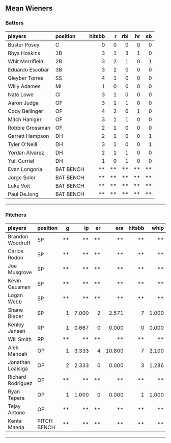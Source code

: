 ## Mean Wieners

### Batters

 
|players         |position  | hitsbb|  r| rbi| hr| sb| 
|:---------------|:---------|------:|--:|---:|--:|--:| 
|Buster Posey    |C         |      0|  0|   0|  0|  0| 
|Rhys Hoskins    |1B        |      3|  1|   3|  1|  0| 
|Whit Merrifield |2B        |      3|  2|   1|  0|  1| 
|Eduardo Escobar |3B        |      3|  2|   0|  0|  0| 
|Gleyber Torres  |SS        |      4|  1|   0|  0|  0| 
|Willy Adames    |MI        |      1|  0|   0|  0|  0| 
|Nate Lowe       |CI        |      3|  1|   0|  0|  0| 
|Aaron Judge     |OF        |      3|  1|   1|  0|  0| 
|Cody Bellinger  |OF        |      4|  2|   6|  1|  0| 
|Mitch Haniger   |OF        |      3|  1|   1|  0|  0| 
|Robbie Grossman |OF        |      2|  1|   0|  0|  0| 
|Garrett Hampson |DH        |      2|  1|   0|  0|  1| 
|Tyler O'Neill   |DH        |      3|  1|   0|  0|  1| 
|Yordan Alvarez  |DH        |      2|  1|   1|  0|  0| 
|Yuli Gurriel    |DH        |      1|  0|   1|  0|  0| 
|Evan Longoria   |BAT BENCH |     **| **|  **| **| **| 
|Jorge Soler     |BAT BENCH |     **| **|  **| **| **| 
|Luke Voit       |BAT BENCH |     **| **|  **| **| **| 
|Paul DeJong     |BAT BENCH |     **| **|  **| **| **| 

* * *

### Pitchers

 
|players           |position    |  g|    ip| er|    era| hitsbb|  whip| so|  w| sv| 
|:-----------------|:-----------|--:|-----:|--:|------:|------:|-----:|--:|--:|--:| 
|Brandon Woodruff  |SP          | **|    **| **|     **|     **|    **| **| **| **| 
|Carlos Rodon      |SP          | **|    **| **|     **|     **|    **| **| **| **| 
|Joe Musgrove      |SP          | **|    **| **|     **|     **|    **| **| **| **| 
|Kevin Gausman     |SP          | **|    **| **|     **|     **|    **| **| **| **| 
|Logan Webb        |SP          | **|    **| **|     **|     **|    **| **| **| **| 
|Shane Bieber      |SP          |  1| 7.000|  2|  2.571|      7| 1.000|  7|  1|  0| 
|Kenley Jansen     |RP          |  1| 0.667|  0|  0.000|      0| 0.000|  0|  0|  0| 
|Will Smith        |RP          | **|    **| **|     **|     **|    **| **| **| **| 
|Alek Manoah       |OP          |  1| 3.333|  4| 10.800|      7| 2.100|  5|  0|  0| 
|Jonathan Loaisiga |OP          |  2| 2.333|  0|  0.000|      3| 1.286|  2|  0|  0| 
|Richard Rodriguez |OP          | **|    **| **|     **|     **|    **| **| **| **| 
|Ryan Tepera       |OP          |  1| 1.000|  0|  0.000|      1| 1.000|  1|  0|  0| 
|Tejay Antone      |OP          | **|    **| **|     **|     **|    **| **| **| **| 
|Kenta Maeda       |PITCH BENCH | **|    **| **|     **|     **|    **| **| **| **| 


* * *


